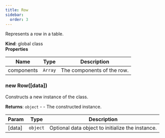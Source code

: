 ```yaml
---
title: Row
sidebar:
  order: 3
---
```


Represents a row in a table.

**Kind**: global class  
**Properties**

| Name       | Type               | Description                |
| ---------- | ------------------ | -------------------------- |
| components | <code>Array</code> | The components of the row. |

<a name="new_Row_new"></a>

### new Row([data])

Constructs a new instance of the class.

**Returns**: <code>object</code> - - The constructed instance.

| Param  | Type                | Description                                      |
| ------ | ------------------- | ------------------------------------------------ |
| [data] | <code>object</code> | Optional data object to initialize the instance. |
